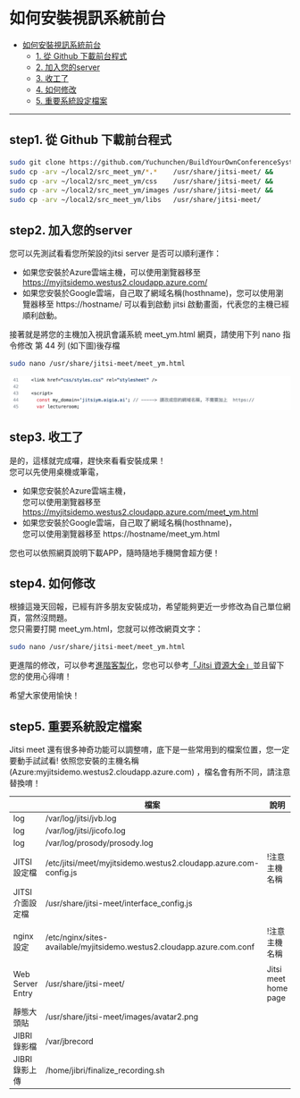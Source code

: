 # 如何安裝視訊系統前台

- [如何安裝視訊系統前台](#如何安裝視訊系統前台)
    - [1. 從 Github 下載前台程式 ](#step1-從-Github-下載前台程式 )
    - [2. 加入您的server](#step2-加入您的server)
    - [3. 收工了](#step2-收工了)
    - [4. 如何修改](#step3-如何修改)
    - [5. 重要系統設定檔案](#step4-重要系統設定檔案)
    
---


## step1. 從 Github 下載前台程式 
```bash
sudo git clone https://github.com/Yuchunchen/BuildYourOwnConferenceSystem.git ./local2 &&
sudo cp -arv ~/local2/src_meet_ym/*.*    /usr/share/jitsi-meet/ &&
sudo cp -arv ~/local2/src_meet_ym/css    /usr/share/jitsi-meet/ &&
sudo cp -arv ~/local2/src_meet_ym/images /usr/share/jitsi-meet/ &&
sudo cp -arv ~/local2/src_meet_ym/libs   /usr/share/jitsi-meet/ 
```

## step2. 加入您的server 
您可以先測試看看您所架設的jitsi server 是否可以順利運作：
* 如果您安裝於Azure雲端主機，可以使用瀏覽器移至 https://myjitsidemo.westus2.cloudapp.azure.com/
* 如果您安裝於Google雲端，自己取了網域名稱(hosthname)，您可以使用瀏覽器移至 https://hostname/
可以看到啟動 jitsi 啟動畫面，代表您的主機已經順利啟動。

接著就是將您的主機加入視訊會議系統 meet_ym.html 網頁，請使用下列 nano 指令修改 第 44 列 (如下圖)後存檔
```bash
sudo nano /usr/share/jitsi-meet/meet_ym.html
```
![修改您的網域名稱](https://github.com/Yuchunchen/BuildYourOwnConferenceSystem/blob/master/docs/images/add_my_domain.png "修改您的網域名稱")

## step3. 收工了
是的，這樣就完成囉，趕快來看看安裝成果！  
您可以先使用桌機或筆電，
* 如果您安裝於Azure雲端主機，  
  您可以使用瀏覽器移至 https://myjitsidemo.westus2.cloudapp.azure.com/meet_ym.html
* 如果您安裝於Google雲端，自己取了網域名稱(hosthname)，  
  您可以使用瀏覽器移至 https://hostname/meet_ym.html 

您也可以依照網頁說明下載APP，隨時隨地手機開會超方便！

## step4. 如何修改
根據這幾天回報，已經有許多朋友安裝成功，希望能夠更近一步修改為自己單位網頁，當然沒問題。   
您只需要打開 meet_ym.html，您就可以修改網頁文字：  
```bash
sudo nano /usr/share/jitsi-meet/meet_ym.html
```

更進階的修改，可以參考[進階客製化](./install_customization.md)，您也可以參考[「Jitsi 資源大全」](https://github.com/Yuchunchen/awesome-jitsi)並且留下您的使用心得唷！

希望大家使用愉快！

## step5. 重要系統設定檔案
Jitsi meet 還有很多神奇功能可以調整唷，底下是一些常用到的檔案位置，您一定要動手試試看!
依照您安裝的主機名稱(Azure:myjitsidemo.westus2.cloudapp.azure.com) ，檔名會有所不同，請注意替換唷！

|              |檔案    |說明|備註|
|--------------|-------|---|---|
|log           |/var/log/jitsi/jvb.log        |||
|log           |/var/log/jitsi/jicofo.log     |||
|log           |/var/log/prosody/prosody.log  |||  
|JITSI設定檔    |/etc/jitsi/meet/myjitsidemo.westus2.cloudapp.azure.com-config.js|!注意主機名稱||
|JITSI介面設定檔|/usr/share/jitsi-meet/interface_config.js  | ||
|nginx 設定    |/etc/nginx/sites-available/myjitsidemo.westus2.cloudapp.azure.com.conf|!注意主機名稱|重新啟動sudo systemctl restart nginx.service && sudo nano /etc/jitsi/meet/myjitsidemo.westus2.cloudapp.azure.com-config.js|
| Web Server Entry |/usr/share/jitsi-meet/| Jitsi meet home page|||
| 靜態大頭貼    |/usr/share/jitsi-meet/images/avatar2.png|||
|JIBRI錄影檔   |/var/jbrecord |||
|JIBRI錄影上傳  |/home/jibri/finalize_recording.sh |||
